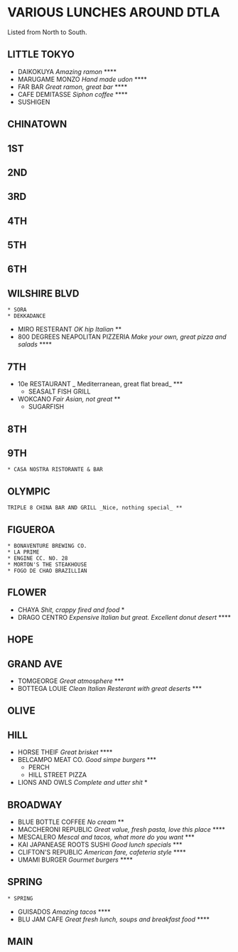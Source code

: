 # VARIOUS LUNCHES AROUND DTLA

Listed from North to South.

## LITTLE TOKYO

* DAIKOKUYA _Amazing ramon_ ****
* MARUGAME MONZO _Hand made udon_ ****
* FAR BAR _Great ramon, great bar_ ****
* CAFE DEMITASSE _Siphon coffee_ ****
* SUSHIGEN

## CHINATOWN

## 1ST

## 2ND

## 3RD

## 4TH

## 5TH

## 6TH

## WILSHIRE BLVD

    * SORA
    * DEKKADANCE
  * MIRO RESTERANT _OK hip Italian_ **
  * 800 DEGREES NEAPOLITAN PIZZERIA _Make your own, great pizza and salads_ ****

## 7TH

  * 10e RESTAURANT _ Mediterranean, great flat bread_ ***
    * SEASALT FISH GRILL
  * WOKCANO _Fair Asian, not great_ **
    * SUGARFISH

## 8TH

## 9TH

    * CASA NOSTRA RISTORANTE & BAR

## OLYMPIC

    TRIPLE 8 CHINA BAR AND GRILL _Nice, nothing special_ **

## FIGUEROA

    * BONAVENTURE BREWING CO.
    * LA PRIME
    * ENGINE CC. NO. 28
    * MORTON'S THE STEAKHOUSE
    * FOGO DE CHAO BRAZILLIAN

## FLOWER

  * CHAYA _Shit, crappy fired and food_ *
  * DRAGO CENTRO _Expensive Italian but great.  Excellent donut desert_ ****


## HOPE

## GRAND AVE

  * TOMGEORGE _Great atmosphere_ ***
  * BOTTEGA LOUIE _Clean Italian Resterant with great deserts_ ***

## OLIVE

## HILL

* HORSE THEIF _Great brisket_ ****
* BELCAMPO MEAT CO. _Good simpe burgers_ ***
  * PERCH
  * HILL STREET PIZZA
* LIONS AND OWLS _Complete and utter shit_ *

## BROADWAY

* BLUE BOTTLE COFFEE _No cream_ **
* MACCHERONI REPUBLIC _Great value, fresh pasta, love this place_ ****
* MESCALERO _Mescal and tacos, what more do you want_ ***
* KAI JAPANEASE ROOTS SUSHI _Good lunch specials_ ***
* CLIFTON'S REPUBLIC _American fare, cafeteria style_ ****
* UMAMI BURGER _Gourmet burgers_ ****

## SPRING

    * SPRING
* GUISADOS _Amazing tacos_ ****
* BLU JAM CAFE _Great fresh lunch, soups and breakfast food_ ****

## MAIN

